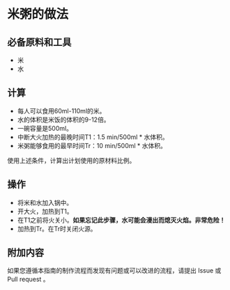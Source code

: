 # 米粥的做法

## 必备原料和工具

* 米
* 水

## 计算

* 每人可以食用60ml-110ml的米。
* 水的体积是米饭的体积的9-12倍。
* 一碗容量是500ml。
* 中断大火加热的最晚时间T1：1.5 min/500ml * 水体积。
* 米粥能够食用的最早时间Tr：10 min/500ml * 水体积。

使用上述条件，计算出计划使用的原材料比例。

## 操作

* 将米和水加入锅中。
* 开大火，加热到T1。
* 在T1之前将火关小。**如果忘记此步骤，水可能会漫出而熄灭火焰。非常危险！**
* 加热到Tr。在Tr时关闭火源。

## 附加内容

如果您遵循本指南的制作流程而发现有问题或可以改进的流程，请提出 Issue 或 Pull request 。

